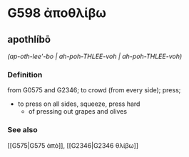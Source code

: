 # G598 ἀποθλίβω

## apothlíbō

_(ap-oth-lee'-bo | ah-poh-THLEE-voh | ah-poh-THLEE-voh)_

### Definition

from G0575 and G2346; to crowd (from every side); press; 

- to press on all sides, squeeze, press hard
  - of pressing out grapes and olives

### See also

[[G575|G575 ἀπό]], [[G2346|G2346 θλίβω]]

